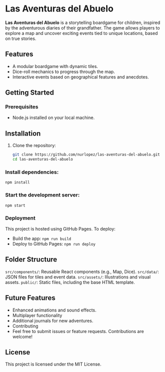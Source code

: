 # Las Aventuras del Abuelo

**Las Aventuras del Abuelo** is a storytelling boardgame for children, inspired by the adventurous diaries of their grandfather. The game allows players to explore a map and uncover exciting events tied to unique locations, based on true stories.

## Features
- A modular boardgame with dynamic tiles.
- Dice-roll mechanics to progress through the map.
- Interactive events based on geographical features and anecdotes.

## Getting Started
### Prerequisites
- Node.js installed on your local machine.

## Installation
1. Clone the repository:
   ```bash
   git clone https://github.com/nurlopez/las-aventuras-del-abuelo.git
   cd las-aventuras-del-abuelo

### Install dependencies:
`npm install`

### Start the development server:
`npm start`

### Deployment
This project is hosted using GitHub Pages. To deploy:

- Build the app: `npm run build`
- Deploy to GitHub Pages: `npm run deploy`

## Folder Structure
`src/components/`: Reusable React components (e.g., Map, Dice).
`src/data/`: JSON files for tiles and event data.
`src/assets/`: Illustrations and visual assets.
`public/`: Static files, including the base HTML template.

## Future Features
- Enhanced animations and sound effects.
- Multiplayer functionality
- Additional journals for new adventures.
- Contributing
- Feel free to submit issues or feature requests. Contributions are welcome!

## License
This project is licensed under the MIT License.
